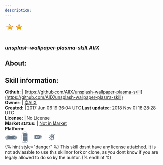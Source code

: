 ```yaml
---
description: 
---
```


![](../.gitbook/assets/star.png)![](../.gitbook/assets/star.png)  
#   
### _unsplash-wallpaper-plasma-skill.AIIX_  
## About:  


## Skill information:  
**Github:** | [https://github.com/AIIX/unsplash-wallpaper-plasma-skill](https://github.com/AIIX/unsplash-wallpaper-plasma-skill)  
**Owner:** | [@AIIX](https://github.com/AIIX)  
**Created:** | 2017 Jun 06 19:36:04 UTC  **Last updated:** 2018 Nov 01 18:28:28 UTC  
**License:** | No License  
**Market status:** | [Not in Market](https://market.mycroft.ai/skill/)  
**Platform:**  
 ![Mark I](../.gitbook/assets/mark-1-icon.png)  ![Mark II](../.gitbook/assets/mark-2-icon.png)  ![Picroft](../.gitbook/assets/picroft-icon.png)  ![plasmoid](../.gitbook/assets/kde.png)   
{% hint style="danger" %}
This skill dosnt have any license attatched. It is not adviasable to use this skillnor fork or clone, as you dont know if you are legaly allowed to do so by the auhtor.
{% endhint %}
